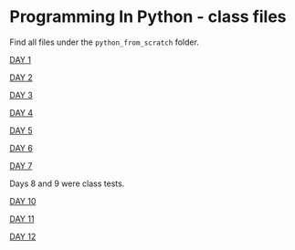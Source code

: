 # Programming In Python - class files

Find all files under the ```python_from_scratch``` folder.

[DAY 1](https://github.com/BALaka-18/Programming-In-Python---class-files/blob/main/python_from_scratch/Day_1_data_structures.py)

[DAY 2](https://github.com/BALaka-18/Programming-In-Python---class-files/blob/main/python_from_scratch/Day_2_data_structures2.py)

[DAY 3](https://github.com/BALaka-18/Programming-In-Python---class-files/blob/main/python_from_scratch/Day_3_coding_problems.py)

[DAY 4](https://github.com/BALaka-18/Programming-In-Python---class-files/blob/main/python_from_scratch/Day_4_data_structures_and_loops.py)

[DAY 5](https://github.com/BALaka-18/Programming-In-Python---class-files/blob/main/python_from_scratch/Day_5_functions.py)

[DAY 6](https://github.com/BALaka-18/Programming-In-Python---class-files/blob/main/python_from_scratch/Day_6_functions_coding_problems.py)

[DAY 7](https://github.com/BALaka-18/Programming-In-Python---class-files/blob/main/python_from_scratch/Day_7_functions_contd.py)

Days 8 and 9 were class tests.

[DAY 10](https://github.com/BALaka-18/Programming-In-Python---class-files/blob/main/python_from_scratch/Day_10_OOP.py)

[DAY 11](https://github.com/BALaka-18/Programming-In-Python---class-files/blob/main/python_from_scratch/Day_11_OOP_contd.py)

[DAY 12](https://github.com/BALaka-18/Programming-In-Python---class-files/blob/main/python_from_scratch/Day_12_OOP_contd.py)
